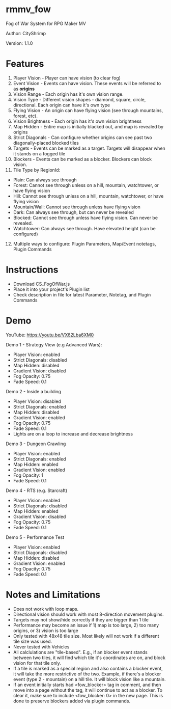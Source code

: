 # rmmv_fow
Fog of War System for RPG Maker MV

Author: CityShrimp

Version: 1.1.0

Features
========
1. Player Vision - Player can have vision (to clear fog)
2. Event Vision - Events can have vision.  These events will be referred to as **origins**
3. Vision Range - Each origin has it's own vision range.
4. Vision Type - Different vision shapes - diamond, square, circle, directional. Each origin can have it's own type
5. Flying Vision - An origin can have flying vision (see through mountains, forest, etc). 
6. Vision Brightness - Each origin has it's own vision brightness
7. Map Hidden - Entire map is initially blacked out, and map is revealed by origins
8. Strict Diagonals - Can configure whether origins can see past two diagonally-placed blocked tiles
9. Targets - Events can be marked as a target.  Targets will disappear when it stands on a fogged tile
10. Blockers - Events can be marked as a blocker.  Blockers can block vision. 
11. Tile Type by RegionId:
  - Plain: Can always see through
  - Forest: Cannot see through unless on a hill, mountain, watchtower, or have flying vision
  - Hill: Cannot see through unless on a hill, mountain, watchtower, or have flying vision
  - Mountain/Wall: Cannot see through unless have flying vision
  - Dark: Can always see through, but can never be revealed
  - Blocked: Cannot see through unless have flying vision. Can never be revealed.
  - Watchtower: Can always see through. Have elevated height (can be configured)
12. Multiple ways to configure: Plugin Parameters, Map/Event notetags, Plugin Commands

Instructions
============
- Download CS_FogOfWar.js
- Place it into your project's Plugin list
- Check description in file for latest Parameter, Notetag, and Plugin Commands

Demo
====
YouTube: https://youtu.be/VX62Lba6XM0

Demo 1 - Strategy View (e.g Advanced Wars):
  - Player Vision: enabled
  - Strict Diagonals: disabled
  - Map Hidden: disabled
  - Gradient Vision: disabled
  - Fog Opacity: 0.75
  - Fade Speed: 0.1
  
Demo 2 - Inside a building
  - Player Vision: disabled
  - Strict Diagonals: enabled
  - Map Hidden: disabled
  - Gradient Vision: enabled
  - Fog Opacity: 0.75
  - Fade Speed: 0.1
  - Lights are on a loop to increase and decrease brightness
  
Demo 3 - Dungeon Crawling
  - Player Vision: enabled
  - Strict Diagonals: enabled
  - Map Hidden: enabled
  - Gradient Vision: enabled
  - Fog Opacity: 1
  - Fade Speed: 0.1
  
Demo 4 - RTS (e.g. Starcraft)
  - Player Vision: enabled
  - Strict Diagonals: disabled
  - Map Hidden: enabled
  - Gradient Vision: disabled
  - Fog Opacity: 0.75
  - Fade Speed: 0.1
  
Demo 5 - Performance Test
  - Player Vision: enabled
  - Strict Diagonals: disabled
  - Map Hidden: disabled
  - Gradient Vision: enabled
  - Fog Opacity: 0.75
  - Fade Speed: 0.1

Notes and Limitations
=====================
- Does not work with loop maps.
- Directional vision should work with most 8-direction movement plugins.
- Targets may not show/hide correctly if they are bigger than 1 tile
- Performance may become an issue if 1) map is too large, 2) too many origins, or 3) vision is too large
- Only tested with 48x48 tile size.  Most likely will not work if a different tile size was used.
- Never tested with Vehicles
- All calclulations are "tile-based".  E.g., if an blocker event stands between two tiles, it will find which tile it's coordinates are on, and block vision for that tile only.
- If a tile is marked as a special region and also contains a blocker event, it will take the more restrictive of the two.  Example, if there's a blocker event (type 2 - mountain) on a hill tile.  It will block vision like a mountain.
- If an event initially starts had \<fow_blocker\> tag in comment, and then move into a page without the tag, it will continue to act as a blocker.  To clear it, make sure to include \<fow_blocker: 0\> in the new page.  This is done to preserve blockers added via plugin commands.

